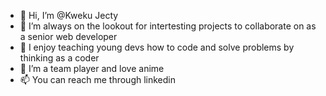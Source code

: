 - 👋 Hi, I’m @Kweku Jecty
- 👀 I’m always on the lookout for intertesting projects to collaborate on as a senior web developer
- 🌱 I enjoy teaching young devs how to code and solve problems by thinking as a coder
- 💞️ I’m a team player and love anime
- 📫 You can reach me through linkedin

<!---
lastbronx41/lastbronx41 is a ✨ special ✨ repository because its `README.md` (this file) appears on your GitHub profile.
You can click the Preview link to take a look at your changes.
--->
